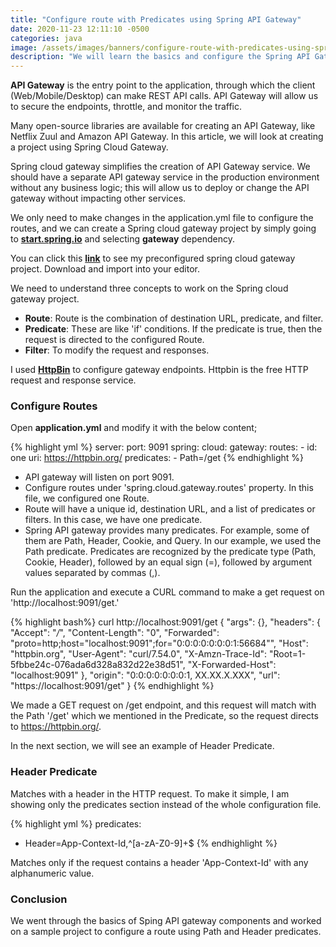 ```yaml
---
title: "Configure route with Predicates using Spring API Gateway"
date: 2020-11-23 12:11:10 -0500
categories: java
image: /assets/images/banners/configure-route-with-predicates-using-spring-api-gateway.png
description: "We will learn the basics and configure the Spring API Gateway. We will go through the sample project and run it to see the results, and also, we will see how to configure Path and Header predicates."
---
```


**API Gateway** is the entry point to the application, through which the client (Web/Mobile/Desktop) can make REST API calls. API Gateway will allow us to secure the endpoints, throttle, and monitor the traffic.

Many open-source libraries are available for creating an API Gateway, like Netflix Zuul and Amazon API Gateway. In this article, we will look at creating a project using Spring Cloud Gateway.

Spring cloud gateway simplifies the creation of API Gateway service. We should have a separate API gateway service in the production environment without any business logic; this will allow us to deploy or change the API gateway without impacting other services.

We only need to make changes in the application.yml file to configure the routes, and we can create a Spring cloud gateway project by simply going to **[start.spring.io](http://start.spring.io/)** and selecting **gateway** dependency.

You can click this **[link](https://start.spring.io/#!type=maven-project&language=java&platformVersion=2.4.0.RELEASE&packaging=jar&jvmVersion=11&groupId=com.example&artifactId=demo&name=demo&description=Demo%20project%20for%20Spring%20Boot&packageName=com.example.demo&dependencies=cloud-gateway)** to see my preconfigured spring cloud gateway project. Download and import into your editor.

We need to understand three concepts to work on the Spring cloud gateway project.
* **Route**: Route is the combination of destination URL, predicate, and filter.
* **Predicate**: These are like 'if' conditions. If the predicate is true, then the request is directed to the configured Route.
* **Filter**: To modify the request and responses.

I used **[HttpBin](https://httpbin.org/#/)** to configure gateway endpoints. Httpbin is the free HTTP request and response service.

### Configure Routes

Open **application.yml** and modify it with the below content;

{% highlight yml %}
server:
  port: 9091
spring:
  cloud:
    gateway:
      routes:
        - id: one
          uri: https://httpbin.org/
          predicates:
            - Path=/get
{% endhighlight %}

* API gateway will listen on port 9091.
* Configure routes under 'spring.cloud.gateway.routes' property. In this file, we configured one Route.
* Route will have a unique id, destination URL, and a list of predicates or filters. In this case, we have one predicate.
* Spring API gateway provides many predicates. For example, some of them are Path, Header, Cookie, and Query. In our example, we used the Path predicate. Predicates are recognized by the predicate type (Path, Cookie, Header), followed by an equal sign (=), followed by argument values separated by commas (,).

Run the application and execute a CURL command to make a get request on 'http://localhost:9091/get.'

{% highlight bash%}
curl http://localhost:9091/get
{
 "args": {}, 
 "headers": {
  "Accept": "*/*", 
  "Content-Length": "0", 
  "Forwarded": "proto=http;host=\"localhost:9091\";for=\"0:0:0:0:0:0:0:1:56684\"", 
  "Host": "httpbin.org", 
  "User-Agent": "curl/7.54.0", 
  "X-Amzn-Trace-Id": "Root=1-5fbbe24c-076ada6d328a832d22e38d51", 
  "X-Forwarded-Host": "localhost:9091"
 }, 
 "origin": "0:0:0:0:0:0:0:1, XX.XX.X.XXX", 
 "url": "https://localhost:9091/get"
}
{% endhighlight %}

We made a GET request on /get endpoint, and this request will match with the Path '/get' which we mentioned in the Predicate, so the request directs to https://httpbin.org/.

In the next section, we will see an example of Header Predicate.

### Header Predicate

Matches with a header in the HTTP request. To make it simple, I am showing only the predicates section instead of the whole configuration file.

{% highlight yml %}
predicates:
  - Header=App-Context-Id,^[a-zA-Z0-9]+$
{% endhighlight %}

Matches only if the request contains a header 'App-Context-Id' with any alphanumeric value.

### Conclusion

We went through the basics of Sping API gateway components and worked on a sample project to configure a route using Path and Header predicates.